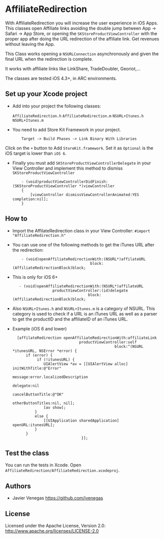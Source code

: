 AffiliateRedirection
====================

With AffiliateRedirection you will increase the user experience in iOS Apps. This classes open Affiliate links avoiding the double jump between App -> Safari -> App Store, or opening the `SKStoreProductViewController` with the proper app after doing the URL redirection of the affiliate link. Get revenues without leaving the App.

This Class works opening a `NSURLConnection` asynchronously and given the final URL when the redirection is complete.

It works with affiliate links like LinkShare, TradeDoubler, Georiot,...

The classes are tested iOS 4.3+, in ARC environments.


## Set up your Xcode project

* Add into your project the following classes:

	`AffiliateRedirection.h`
 	`AffiliateRedirection.m`
	`NSURL+Itunes.h`
	`NSURL+Itunes.m`

* You need to add Store Kit Framework in your project.

          Target -> Build Phases -> Link Binary With Libraries
    
Click on the `+` button to Add `StoreKit.framework`. Set it as `Optional` is the iOS target is lower than `iOS 6`.

* Finally you must add `SKStoreProductViewControllerDelegate` in your View Controller and implement this method to dismiss `SKStoreProductViewController`

          - (void)productViewControllerDidFinish:(SKStoreProductViewController *)viewController
          {
              [viewController dismissViewControllerAnimated:YES completion:nil];
          }

## How to

* Import the AffilateRedirection class in your View Controller:
	`#import "AffiliateRedirection.h"`

* You can use one of the following methods to get the iTunes URL after the redirection:

          - (void)openAffiliateRedirectionWith:(NSURL*)affilateURL
                                         block:(AffiliateRedirectionBlock)block;

* This is only for iOS 6+

         - (void)openAffiliateRedirectionWith:(NSURL*)affilateURL
                        productViewController:(id)delegate
                                        block:(AffiliateRedirectionBlock)block;




* Also `NSURL+Itunes.h` and `NSURL+Itunes.m` is a category of NSURL. This category is used to check if a URL is an iTunes URL as well as a parser to get the productID and the affiliateID of an iTunes URL.

* Example (iOS 6 and lower)

        [affilateRedirection openAffiliateRedirectionWith:affiliateLink
                                    productViewController:self
                                                    block:^(NSURL *itunesURL, NSError *error) {
            if (error) {
                 if (!itunesURL) {
                    UIAlertView *av = [[UIAlertView alloc] initWithTitle:@"Error"
                                                                 message:error.localizedDescription
                                                                delegate:nil
                                                       cancelButtonTitle:@"OK"
                                                       otherButtonTitles:nil, nil];
                    [av show];
                }
                else {
                    [[UIApplication sharedApplication] openURL:itunesURL];
                }            
            }
                                     }];


## Test the class

You can run the tests in Xcode. Open `AffiliateRedirection/AffiliateRedirection.xcodeproj`.


## Authors

* Javier Venegas https://github.com/jvenegas


## License

Licensed under the Apache License, Version 2.0: http://www.apache.org/licenses/LICENSE-2.0
